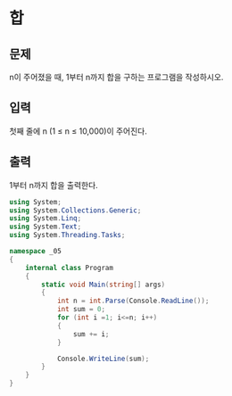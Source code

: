# 합
## 문제
n이 주어졌을 때, 1부터 n까지 합을 구하는 프로그램을 작성하시오.

## 입력
첫째 줄에 n (1 ≤ n ≤ 10,000)이 주어진다.

## 출력
1부터 n까지 합을 출력한다. 


```c#
using System;
using System.Collections.Generic;
using System.Linq;
using System.Text;
using System.Threading.Tasks;

namespace _05
{
    internal class Program
    {
        static void Main(string[] args)
        {
            int n = int.Parse(Console.ReadLine());
            int sum = 0;
            for (int i =1; i<=n; i++) 
            {
                sum += i;
            }

            Console.WriteLine(sum);
        }
    }
}

```